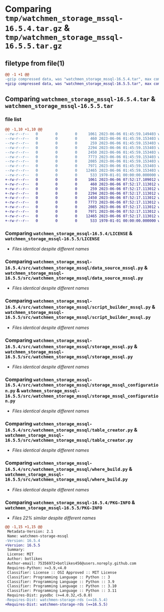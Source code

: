 # Comparing `tmp/watchmen_storage_mssql-16.5.4.tar.gz` & `tmp/watchmen_storage_mssql-16.5.5.tar.gz`

## filetype from file(1)

```diff
@@ -1 +1 @@
-gzip compressed data, was "watchmen_storage_mssql-16.5.4.tar", max compression
+gzip compressed data, was "watchmen_storage_mssql-16.5.5.tar", max compression
```

## Comparing `watchmen_storage_mssql-16.5.4.tar` & `watchmen_storage_mssql-16.5.5.tar`

### file list

```diff
@@ -1,10 +1,10 @@
--rw-r--r--   0        0        0     1061 2023-06-06 01:45:59.149403 watchmen_storage_mssql-16.5.4/LICENSE
--rw-r--r--   0        0        0      460 2023-06-06 01:45:59.153403 watchmen_storage_mssql-16.5.4/pyproject.toml
--rw-r--r--   0        0        0      259 2023-06-06 01:45:59.153403 watchmen_storage_mssql-16.5.4/src/watchmen_storage_mssql/__init__.py
--rw-r--r--   0        0        0     2294 2023-06-06 01:45:59.153403 watchmen_storage_mssql-16.5.4/src/watchmen_storage_mssql/data_source_mssql.py
--rw-r--r--   0        0        0     2450 2023-06-06 01:45:59.153403 watchmen_storage_mssql-16.5.4/src/watchmen_storage_mssql/script_builder_mssql.py
--rw-r--r--   0        0        0     7773 2023-06-06 01:45:59.153403 watchmen_storage_mssql-16.5.4/src/watchmen_storage_mssql/storage_mssql.py
--rw-r--r--   0        0        0     2085 2023-06-06 01:45:59.153403 watchmen_storage_mssql-16.5.4/src/watchmen_storage_mssql/storage_mssql_configuration.py
--rw-r--r--   0        0        0     7971 2023-06-06 01:45:59.153403 watchmen_storage_mssql-16.5.4/src/watchmen_storage_mssql/table_creator.py
--rw-r--r--   0        0        0    12465 2023-06-06 01:45:59.153403 watchmen_storage_mssql-16.5.4/src/watchmen_storage_mssql/where_build.py
--rw-r--r--   0        0        0      533 1970-01-01 00:00:00.000000 watchmen_storage_mssql-16.5.4/PKG-INFO
+-rw-r--r--   0        0        0     1061 2023-06-06 07:52:17.109012 watchmen_storage_mssql-16.5.5/LICENSE
+-rw-r--r--   0        0        0      460 2023-06-06 07:52:17.113012 watchmen_storage_mssql-16.5.5/pyproject.toml
+-rw-r--r--   0        0        0      259 2023-06-06 07:52:17.113012 watchmen_storage_mssql-16.5.5/src/watchmen_storage_mssql/__init__.py
+-rw-r--r--   0        0        0     2294 2023-06-06 07:52:17.113012 watchmen_storage_mssql-16.5.5/src/watchmen_storage_mssql/data_source_mssql.py
+-rw-r--r--   0        0        0     2450 2023-06-06 07:52:17.113012 watchmen_storage_mssql-16.5.5/src/watchmen_storage_mssql/script_builder_mssql.py
+-rw-r--r--   0        0        0     7773 2023-06-06 07:52:17.113012 watchmen_storage_mssql-16.5.5/src/watchmen_storage_mssql/storage_mssql.py
+-rw-r--r--   0        0        0     2085 2023-06-06 07:52:17.113012 watchmen_storage_mssql-16.5.5/src/watchmen_storage_mssql/storage_mssql_configuration.py
+-rw-r--r--   0        0        0     7971 2023-06-06 07:52:17.113012 watchmen_storage_mssql-16.5.5/src/watchmen_storage_mssql/table_creator.py
+-rw-r--r--   0        0        0    12465 2023-06-06 07:52:17.113012 watchmen_storage_mssql-16.5.5/src/watchmen_storage_mssql/where_build.py
+-rw-r--r--   0        0        0      533 1970-01-01 00:00:00.000000 watchmen_storage_mssql-16.5.5/PKG-INFO
```

### Comparing `watchmen_storage_mssql-16.5.4/LICENSE` & `watchmen_storage_mssql-16.5.5/LICENSE`

 * *Files identical despite different names*

### Comparing `watchmen_storage_mssql-16.5.4/src/watchmen_storage_mssql/data_source_mssql.py` & `watchmen_storage_mssql-16.5.5/src/watchmen_storage_mssql/data_source_mssql.py`

 * *Files identical despite different names*

### Comparing `watchmen_storage_mssql-16.5.4/src/watchmen_storage_mssql/script_builder_mssql.py` & `watchmen_storage_mssql-16.5.5/src/watchmen_storage_mssql/script_builder_mssql.py`

 * *Files identical despite different names*

### Comparing `watchmen_storage_mssql-16.5.4/src/watchmen_storage_mssql/storage_mssql.py` & `watchmen_storage_mssql-16.5.5/src/watchmen_storage_mssql/storage_mssql.py`

 * *Files identical despite different names*

### Comparing `watchmen_storage_mssql-16.5.4/src/watchmen_storage_mssql/storage_mssql_configuration.py` & `watchmen_storage_mssql-16.5.5/src/watchmen_storage_mssql/storage_mssql_configuration.py`

 * *Files identical despite different names*

### Comparing `watchmen_storage_mssql-16.5.4/src/watchmen_storage_mssql/table_creator.py` & `watchmen_storage_mssql-16.5.5/src/watchmen_storage_mssql/table_creator.py`

 * *Files identical despite different names*

### Comparing `watchmen_storage_mssql-16.5.4/src/watchmen_storage_mssql/where_build.py` & `watchmen_storage_mssql-16.5.5/src/watchmen_storage_mssql/where_build.py`

 * *Files identical despite different names*

### Comparing `watchmen_storage_mssql-16.5.4/PKG-INFO` & `watchmen_storage_mssql-16.5.5/PKG-INFO`

 * *Files 22% similar despite different names*

```diff
@@ -1,15 +1,15 @@
 Metadata-Version: 2.1
 Name: watchmen-storage-mssql
-Version: 16.5.4
+Version: 16.5.5
 Summary: 
 License: MIT
 Author: botlikes
 Author-email: 75356972+botlikes456@users.noreply.github.com
 Requires-Python: >=3.9,<4.0
 Classifier: License :: OSI Approved :: MIT License
 Classifier: Programming Language :: Python :: 3
 Classifier: Programming Language :: Python :: 3.9
 Classifier: Programming Language :: Python :: 3.10
 Classifier: Programming Language :: Python :: 3.11
 Requires-Dist: pyodbc (>=4.0.32,<5.0.0)
-Requires-Dist: watchmen-storage-rds (==16.5.4)
+Requires-Dist: watchmen-storage-rds (==16.5.5)
```

